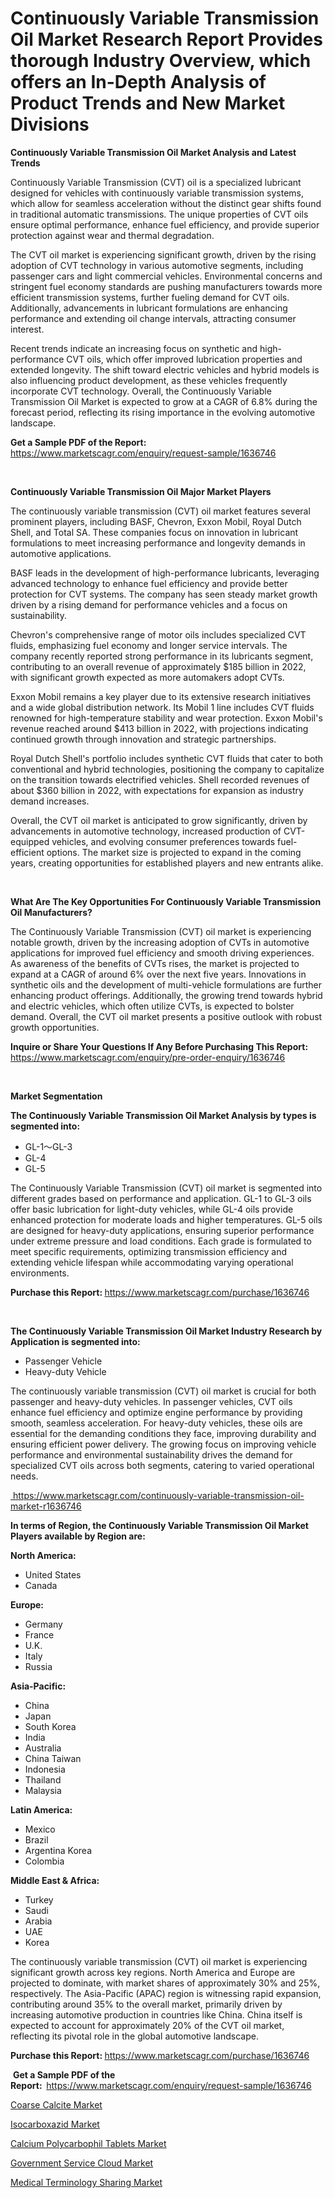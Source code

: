 <p><h1>Continuously Variable Transmission Oil Market Research Report Provides thorough Industry Overview, which offers an In-Depth Analysis of Product Trends and New Market Divisions</h1></p><p><strong>Continuously Variable Transmission Oil Market Analysis and Latest Trends</strong></p>
<p><p>Continuously Variable Transmission (CVT) oil is a specialized lubricant designed for vehicles with continuously variable transmission systems, which allow for seamless acceleration without the distinct gear shifts found in traditional automatic transmissions. The unique properties of CVT oils ensure optimal performance, enhance fuel efficiency, and provide superior protection against wear and thermal degradation.</p><p>The CVT oil market is experiencing significant growth, driven by the rising adoption of CVT technology in various automotive segments, including passenger cars and light commercial vehicles. Environmental concerns and stringent fuel economy standards are pushing manufacturers towards more efficient transmission systems, further fueling demand for CVT oils. Additionally, advancements in lubricant formulations are enhancing performance and extending oil change intervals, attracting consumer interest.</p><p>Recent trends indicate an increasing focus on synthetic and high-performance CVT oils, which offer improved lubrication properties and extended longevity. The shift toward electric vehicles and hybrid models is also influencing product development, as these vehicles frequently incorporate CVT technology. Overall, the Continuously Variable Transmission Oil Market is expected to grow at a CAGR of 6.8% during the forecast period, reflecting its rising importance in the evolving automotive landscape.</p></p>
<p><strong>Get a Sample PDF of the Report:&nbsp;</strong> <a href="https://www.marketscagr.com/enquiry/request-sample/1636746?utm_campaign=1832&utm_medium=2&utm_source=Github&utm_content=ia&utm_term=07122024&utm_id=continuously-variable-transmission-oil">https://www.marketscagr.com/enquiry/request-sample/1636746</a></p>
<p>&nbsp;</p>
<p><strong>Continuously Variable Transmission Oil Major Market Players</strong></p>
<p><p>The continuously variable transmission (CVT) oil market features several prominent players, including BASF, Chevron, Exxon Mobil, Royal Dutch Shell, and Total SA. These companies focus on innovation in lubricant formulations to meet increasing performance and longevity demands in automotive applications.</p><p>BASF leads in the development of high-performance lubricants, leveraging advanced technology to enhance fuel efficiency and provide better protection for CVT systems. The company has seen steady market growth driven by a rising demand for performance vehicles and a focus on sustainability. </p><p>Chevron's comprehensive range of motor oils includes specialized CVT fluids, emphasizing fuel economy and longer service intervals. The company recently reported strong performance in its lubricants segment, contributing to an overall revenue of approximately $185 billion in 2022, with significant growth expected as more automakers adopt CVTs.</p><p>Exxon Mobil remains a key player due to its extensive research initiatives and a wide global distribution network. Its Mobil 1 line includes CVT fluids renowned for high-temperature stability and wear protection. Exxon Mobil's revenue reached around $413 billion in 2022, with projections indicating continued growth through innovation and strategic partnerships.</p><p>Royal Dutch Shell's portfolio includes synthetic CVT fluids that cater to both conventional and hybrid technologies, positioning the company to capitalize on the transition towards electrified vehicles. Shell recorded revenues of about $360 billion in 2022, with expectations for expansion as industry demand increases.</p><p>Overall, the CVT oil market is anticipated to grow significantly, driven by advancements in automotive technology, increased production of CVT-equipped vehicles, and evolving consumer preferences towards fuel-efficient options. The market size is projected to expand in the coming years, creating opportunities for established players and new entrants alike.</p></p>
<p>&nbsp;</p>
<p><strong>What Are The Key Opportunities For Continuously Variable Transmission Oil Manufacturers?</strong></p>
<p><p>The Continuously Variable Transmission (CVT) oil market is experiencing notable growth, driven by the increasing adoption of CVTs in automotive applications for improved fuel efficiency and smooth driving experiences. As awareness of the benefits of CVTs rises, the market is projected to expand at a CAGR of around 6% over the next five years. Innovations in synthetic oils and the development of multi-vehicle formulations are further enhancing product offerings. Additionally, the growing trend towards hybrid and electric vehicles, which often utilize CVTs, is expected to bolster demand. Overall, the CVT oil market presents a positive outlook with robust growth opportunities.</p></p>
<p><strong>Inquire or Share Your Questions If Any Before Purchasing This Report:</strong> <a href="https://www.marketscagr.com/enquiry/pre-order-enquiry/1636746?utm_campaign=1832&utm_medium=2&utm_source=Github&utm_content=ia&utm_term=07122024&utm_id=continuously-variable-transmission-oil">https://www.marketscagr.com/enquiry/pre-order-enquiry/1636746</a></p>
<p>&nbsp;</p>
<p><strong>Market Segmentation</strong></p>
<p><strong>The Continuously Variable Transmission Oil Market Analysis by types is segmented into:</strong></p>
<p><ul><li>GL-1～GL-3</li><li>GL-4</li><li>GL-5</li></ul></p>
<p><p>The Continuously Variable Transmission (CVT) oil market is segmented into different grades based on performance and application. GL-1 to GL-3 oils offer basic lubrication for light-duty vehicles, while GL-4 oils provide enhanced protection for moderate loads and higher temperatures. GL-5 oils are designed for heavy-duty applications, ensuring superior performance under extreme pressure and load conditions. Each grade is formulated to meet specific requirements, optimizing transmission efficiency and extending vehicle lifespan while accommodating varying operational environments.</p></p>
<p><strong>Purchase this Report:&nbsp;</strong><a href="https://www.marketscagr.com/purchase/1636746?utm_campaign=1832&utm_medium=2&utm_source=Github&utm_content=ia&utm_term=07122024&utm_id=continuously-variable-transmission-oil">https://www.marketscagr.com/purchase/1636746</a></p>
<p>&nbsp;</p>
<p><strong>The Continuously Variable Transmission Oil Market Industry Research by Application is segmented into:</strong></p>
<p><ul><li>Passenger Vehicle</li><li>Heavy-duty Vehicle</li></ul></p>
<p><p>The continuously variable transmission (CVT) oil market is crucial for both passenger and heavy-duty vehicles. In passenger vehicles, CVT oils enhance fuel efficiency and optimize engine performance by providing smooth, seamless acceleration. For heavy-duty vehicles, these oils are essential for the demanding conditions they face, improving durability and ensuring efficient power delivery. The growing focus on improving vehicle performance and environmental sustainability drives the demand for specialized CVT oils across both segments, catering to varied operational needs.</p></p>
<p><a href="https://www.marketscagr.com/continuously-variable-transmission-oil-market-r1636746?utm_campaign=1832&utm_medium=2&utm_source=Github&utm_content=ia&utm_term=07122024&utm_id=continuously-variable-transmission-oil">&nbsp;https://www.marketscagr.com/continuously-variable-transmission-oil-market-r1636746</a></p>
<p><strong>In terms of Region, the Continuously Variable Transmission Oil Market Players available by Region are:</strong></p>
<p>
    <p> <strong> North America: </strong>
        <ul>
            <li>United States</li>
            <li>Canada</li>
        </ul>
        </p> 
    <p> <strong> Europe: </strong>
        <ul>
            <li>Germany</li>
            <li>France</li>
            <li>U.K.</li>
            <li>Italy</li>
            <li>Russia</li>
        </ul>
        </p> 
    <p> <strong> Asia-Pacific: </strong>
        <ul>
            <li>China</li>
            <li>Japan</li>
            <li>South Korea</li>
            <li>India</li>
            <li>Australia</li>
            <li>China Taiwan</li>
            <li>Indonesia</li>
            <li>Thailand</li>
            <li>Malaysia</li>
        </ul>
        </p> 
    <p> <strong> Latin America: </strong>
        <ul>
            <li>Mexico</li>
            <li>Brazil</li>
            <li>Argentina Korea</li>
            <li>Colombia</li>
        </ul>
        </p> 
    <p> <strong> Middle East & Africa: </strong>
        <ul>
            <li>Turkey</li>
            <li>Saudi</li>
            <li>Arabia</li>
            <li>UAE</li>
            <li>Korea</li>
        </ul>
    </p>
    </p>
<p><p>The continuously variable transmission (CVT) oil market is experiencing significant growth across key regions. North America and Europe are projected to dominate, with market shares of approximately 30% and 25%, respectively. The Asia-Pacific (APAC) region is witnessing rapid expansion, contributing around 35% to the overall market, primarily driven by increasing automotive production in countries like China. China itself is expected to account for approximately 20% of the CVT oil market, reflecting its pivotal role in the global automotive landscape.</p></p>
<p><strong>Purchase this Report: </strong><a href="https://www.marketscagr.com/purchase/1636746?utm_campaign=1832&utm_medium=2&utm_source=Github&utm_content=ia&utm_term=07122024&utm_id=continuously-variable-transmission-oil">https://www.marketscagr.com/purchase/1636746</a></p>
<p>&nbsp;<strong>Get a Sample PDF of the Report:&nbsp;&nbsp;</strong><a href="https://www.marketscagr.com/enquiry/request-sample/1636746?utm_campaign=1832&utm_medium=2&utm_source=Github&utm_content=ia&utm_term=07122024&utm_id=continuously-variable-transmission-oil">https://www.marketscagr.com/enquiry/request-sample/1636746</a></p>
<p><strong></strong></p>
<p><p><a href="https://github.com/indrystar/Market-Research-Report-List-5/blob/main/coarse-calcite-market.md?utm_campaign=1832&utm_medium=2&utm_source=Github&utm_content=ia&utm_term=07122024&utm_id=continuously-variable-transmission-oil">Coarse Calcite Market</a></p><p><a href="https://issuu.com/reportprime-2/docs/isocarboxazid-market-size-2030.pptx?utm_campaign=1832&utm_medium=2&utm_source=Github&utm_content=ia&utm_term=07122024&utm_id=continuously-variable-transmission-oil">Isocarboxazid Market</a></p><p><a href="https://issuu.com/reportprime-2/docs/calcium-polycarbophil-tablets-market-size-2030.ppt?utm_campaign=1832&utm_medium=2&utm_source=Github&utm_content=ia&utm_term=07122024&utm_id=continuously-variable-transmission-oil">Calcium Polycarbophil Tablets Market</a></p><p><a href="https://www.linkedin.com/pulse/t-insight-dial-ziosf?utm_campaign=1832&utm_medium=2&utm_source=Github&utm_content=ia&utm_term=07122024&utm_id=continuously-variable-transmission-oil">Government Service Cloud Market</a></p><p><a href="https://www.linkedin.com/pulse/global-medical-terminology-sharing-market-forecast-2024--xkpre?utm_campaign=1832&utm_medium=2&utm_source=Github&utm_content=ia&utm_term=07122024&utm_id=continuously-variable-transmission-oil">Medical Terminology Sharing Market</a></p></p>